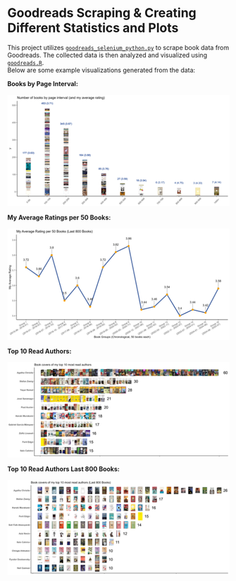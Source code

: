 # Goodreads Scraping & Creating Different Statistics and Plots
This project utilizes [`goodreads_selenium_python.py`](https://github.com/afelka/goodreads/blob/main/goodreads_selenium_python.py) to scrape book data from Goodreads. The collected data is then analyzed and visualized using [`goodreads.R`](https://github.com/afelka/goodreads/blob/main/goodreads.R).  
Below are some example visualizations generated from the data:

**Books by Page Interval:**  
<br>
![Books by Page Interval](images/books_by_page_interval.png)

**My Average Ratings per 50 Books:**  
<br>
![My Average Ratings per 50 Books](images/my_average_rating_per_50_books.png)

**Top 10 Read Authors:**  
<br>
![Top 10 Read Authors](images/top_10_author_books.png)

**Top 10 Read Authors Last 800 Books:**  
<br>
![Top 10 Read Authors](images/top_10_author_books_last800.png)
